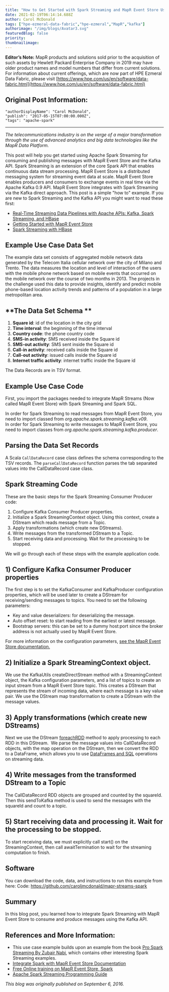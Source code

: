 ```yaml
---
title: "How to Get Started with Spark Streaming and MapR Event Store Using the Kafka API"
date: 2021-02-19T06:14:14.688Z
author: Carol McDonald 
tags: ["hpe-ezmeral-data-fabric","hpe-ezmeral","MapR","kafka"]
authorimage: "/img/blogs/Avatar3.svg"
featuredBlog: false
priority:
thumbnailimage:
---
```

**Editor’s Note:** MapR products and solutions sold prior to the acquisition of such assets by Hewlett Packard Enterprise Company in 2019 may have older product names and model numbers that differ from current solutions. For information about current offerings, which are now part of HPE Ezmeral Data Fabric, please visit [https://www.hpe.com/us/en/software/data-fabric.html](https://www.hpe.com/us/en/software/data-fabric.html)

## Original Post Information:

```
"authorDisplayName": "Carol McDonald",
"publish": "2017-05-15T07:00:00.000Z",
"tags": "apache-spark"
```

---

*The telecommunications industry is on the verge of a major transformation through the use of advanced analytics and big data technologies like the MapR Data Platform.*

This post will help you get started using Apache Spark Streaming for consuming and publishing messages with MapR Event Store and the Kafka API. Spark Streaming is an extension of the core Spark API that enables continuous data stream processing. MapR Event Store is a distributed messaging system for streaming event data at scale. MapR Event Store enables producers and consumers to exchange events in real time via the Apache Kafka 0.9 API. MapR Event Store integrates with Spark Streaming via the Kafka direct approach. This post is a simple "how to" example. If you are new to Spark Streaming and the Kafka API you might want to read these first:

*   [<u>Real-Time Streaming Data Pipelines with Apache APIs: Kafka, Spark Streaming, and HBase</u>](/blog/PkVBvojrpwSOLo5J5xzM/real-time-streaming-data-pipelines-with-apache-apis-kafka-spark-streamin)
*   [<u>Getting Started with MapR Event Store</u>](/blog/8nDR4EW79KclyzwBwR5z/getting-started-with-mapr-event-store)
*   [<u>Spark Streaming with HBase</u>](/blog/oogwLnyPqLuMyBK6KzV8/spark-streaming-with-hbase)

## **Example Use Case Data Set**

The example data set consists of aggregated mobile network data generated by the Telecom Italia cellular network over the city of Milano and Trento. The data measures the location and level of interaction of the users with the mobile phone network based on mobile events that occurred on the mobile network over the course of two months in 2013. The projects in the challenge used this data to provide insights, identify and predict mobile phone-based location activity trends and patterns of a population in a large metropolitan area.

## **The Data Set Schema **

1.  **Square id**: id of the location in the city grid
2.  **Time interval**: the beginning of the time interval
3.  **Country code**: the phone country code
4.  **SMS-in activity**: SMS received inside the Square id
5.  **SMS-out activity**: SMS sent inside the Square id
6.  **Call-in activity**: received calls inside the Square id
7.  **Call-out activity**: issued calls inside the Square id
8.  **Internet traffic activity**: internet traffic inside the Square id

The Data Records are in TSV format.

## **Example Use Case Code**

First, you import the packages needed to integrate MapR Streams (Now called MapR Event Store) with Spark Streaming and Spark SQL.

In order for Spark Streaming to read messages from MapR Event Store, you need to import classed from  _org.apache.spark.streaming.kafka.v09_.     
In order for Spark Streaming to write messages to MapR Event Store, you need to import classes from _org.apache.spark.streaming.kafka.producer_.  

## **Parsing the Data Set Records**

A Scala `CallDataRecord` case class defines the schema corresponding to the TSV records. The `parseCallDataRecord` function parses the tab separated values into the CallDataRecord case class.

## **Spark Streaming Code**

These are the basic steps for the Spark Streaming Consumer Producer code:

1.  Configure Kafka Consumer Producer properties.
2.  Initialize a Spark StreamingContext object. Using this context, create a DStream which reads message from a Topic.
3.  Apply transformations (which create new DStreams).
4.  Write messages from the transformed DStream to a Topic.
5.  Start receiving data and processing. Wait for the processing to be stopped.

We will go through each of these steps with the example application code.

## **1) Configure Kafka Consumer Producer properties**

The first step is to set the KafkaConsumer and KafkaProducer configuration properties, which will be used later to create a DStream for receiving/sending messages to topics. You need to set the following parameters:

*   Key and value deserializers: for deserializing the message.
*   Auto offset reset: to start reading from the earliest or latest message.
*   Bootstrap servers: this can be set to a dummy host:port since the broker address is not actually used by MapR Event Store.

​For more information on the configuration parameters, [see the MapR Event Store documentation.](https://docs.datafabric.hpe.com/52/MapR_Streams/differences_in_configuration_parameters_for_producers_and_consumers.html)

## **2) Initialize a Spark StreamingContext object.**

We use the KafkaUtils createDirectStream method with a StreamingContext object, the Kafka configuration parameters, and a list of topics to create an input stream from a MapR Event Store topic. This creates a DStream that represents the stream of incoming data, where each message is a key value pair. We use the DStream map transformation to create a DStream with the message values.

## **3) Apply transformations (which create new DStreams)**

Next we use the DStream <a target='\_blank'  href='https://spark.apache.org/docs/1.0.0/api/java/org/apache/spark/streaming/dstream/DStream.html'>foreachRDD</a> method to apply processing to each RDD in this DStream.  We parse the message values into CallDataRecord objects, with the map operation on the DStream, then we convert the RDD to a DataFrame, which allows you to use <a target='\_blank'  href='http://spark.apache.org/docs/latest/sql-programming-guide.html'>DataFrames and SQL</a> operations on streaming data. 

## **4) Write messages from the transformed DStream to a Topic**

The CallDataRecord RDD objects are grouped and counted by the squareId. Then this sendToKafka method is used to send the messages with the squareId and count to a topic.

## **5) Start receiving data and processing it. Wait for the processing to be stopped.**

To start receiving data, we must explicitly call start() on the StreamingContext, then call awaitTermination to wait for the streaming computation to finish.

## **Software**

You can download the code, data, and instructions to run this example from here: Code: <a target='\_blank'  href='https://github.com/caroljmcdonald/mapr-streams-spark'><u>https://github.com/caroljmcdonald/mapr-streams-spark</u></a>

## **Summary**

In this blog post, you learned how to integrate Spark Streaming with MapR Event Store to consume and produce messages using the Kafka API.

## **References and More Information:**

*   This use case example builds upon an example from the book <a target='\_blank'  href='https://www.apress.com/us/book/9781484214800'><u>Pro Spark Streaming By Zubair Nabi</u></a>, which contains other interesting Spark Streaming examples.
*   [<u>Integrate Spark with MapR Event Store Documentation</u>](https://docs.datafabric.hpe.com/52/Spark/Spark_IntegrateMapRStreams.html)
*   [<u>Free Online training on MapR Event Store, Spark</u>](https://learn.ezmeral.software.hpe.com/)
*   <a target='\_blank'  href='http://spark.apache.org/docs/latest/streaming-programming-guide.html'><u>Apache Spark Streaming Programming Guide</u></a>

*This blog was originally published on September 6, 2016.*